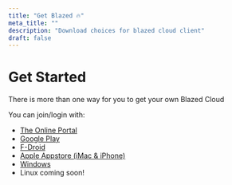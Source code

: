 ```yaml
---
title: "Get Blazed 🔥"
meta_title: ""
description: "Download choices for blazed cloud client"
draft: false
---
```


# Get Started

There is more than one way for you to get your own Blazed Cloud

You can join/login with:
- [The Online Portal](https://portal.blazedcloud.com)
- [Google Play](https://play.google.com/store/apps/details?id=com.chancesoftwarellc.blazedcloud)
- [F-Droid](https://f-droid.org/packages/com.chancesoftwarellc.blazedcloud)
- [Apple Appstore (iMac & iPhone)](https://apps.apple.com/us/app/blazed-cloud/id6478518052)
- [Windows](https://github.com/TheRedSpy15/blazedcloud/blob/main/how-to-windows.md)
- Linux coming soon!